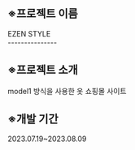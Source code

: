 <h2>※프로젝트 이름</h2>
<div>EZEN STYLE</div>
  ---------------
<h2>※프로젝트 소개</h2>
<div>model1 방식을 사용한 옷 쇼핑몰 사이트</div>

<h2>※개발 기간</h2>
<div>2023.07.19~2023.08.09</div>
